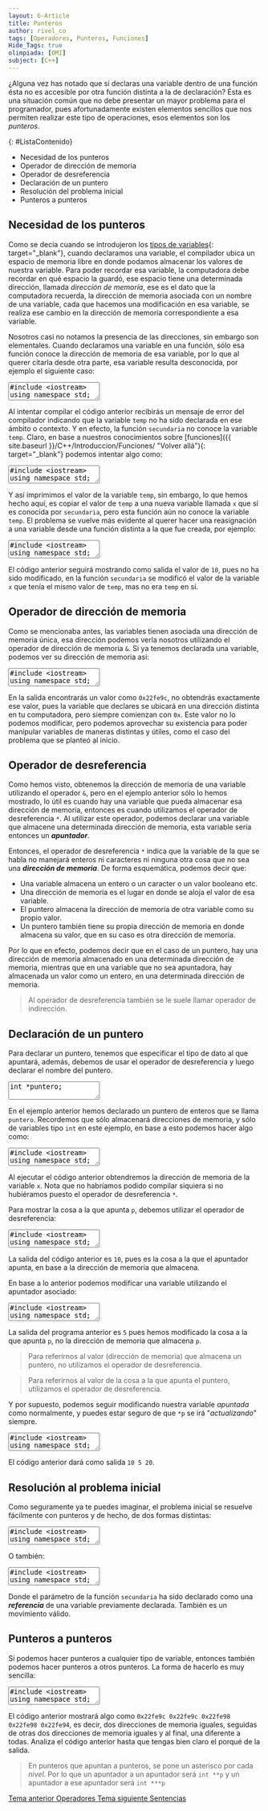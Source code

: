 ```yaml
---
layout: G-Article
title: Punteros
author: rivel_co
tags: [Operadores, Punteros, Funciones]
Hide_Tags: true
olimpiada: [OMI]
subject: [C++]
---
```


¿Alguna vez has notado que si declaras una variable dentro de una función ésta no es accesible por otra función distinta a la de declaración? Ésta es una situación común que no debe presentar un mayor problema para el programador, pues afortunadamente existen elementos sencillos que nos permiten realizar este tipo de operaciones, esos elementos son los *punteros*.

{: #ListaContenido}
- Necesidad de los punteros
- Operador de dirección de memoria
- Operador de desreferencia
- Declaración de un puntero
- Resolución del problema inicial
- Punteros a punteros

## Necesidad de los punteros

Como se decía cuando se introdujeron los [tipos de variables]({{site.baseurl}}/C++/Introduccion/Variables/ "Volver allá"){: target="_blank"}, cuando declaramos una variable, el compilador ubica un espacio de memoria libre en donde podamos almacenar los valores de nuestra variable. Para poder recordar esa variable, la computadora debe recordar en qué espacio la guardó, ese espacio tiene una determinada dirección, llamada *dirección de memoria*, ese es el dato que la computadora recuerda, la dirección de memoria asociada con un nombre de una variable, cada que hacemos una modificación en esa variable, se realiza ese cambio en la dirección de memoria correspondiente a esa variable.

Nosotros casi no notamos la presencia de las direcciones, sin embargo son elementales. Cuando declaramos una variable en una función, sólo esa función conoce la dirección de memoria de esa variable, por lo que al querer citarla desde otra parte, esa variable resulta desconocida, por ejemplo el siguiente caso:

<textarea class="cpp">
#include &lt;iostream&gt;
using namespace std;

void secundaria(void){
    cout << temp;
    return;
}

int main(){
    int temp = 10;
    
    secundaria();
    
    return 0;
}</textarea>

Al intentar compilar el código anterior recibirás un mensaje de error del compilador indicando que la variable `temp` no ha sido declarada en ese ámbito o contexto. Y en efecto, la función `secundaria` no conoce la variable `temp`. Claro, en base a nuestros conocimientos sobre [funciones]({{ site.baseurl }}/C++/Introduccion/Funciones/ "Volver allá"){: target="_blank"} podemos intentar algo como:

<textarea class="cpp">
#include &lt;iostream&gt;
using namespace std;

void secundaria(int x){
    cout << x;
    return;
}

int main(){
    int temp = 10;
    
    secundaria(temp);
    
    return 0;
}</textarea>

Y así imprimimos el valor de la variable `temp`, sin embargo, lo que hemos hecho aquí, es copiar el valor de `temp` a una nueva variable llamada `x` que sí es conocida por `secundaria`, pero esta función aún no conoce la variable `temp`. El problema se vuelve más evidente al querer hacer una reasignación a una variable desde una función distinta a la que fue creada, por ejemplo:

<textarea class="cpp">
#include &lt;iostream&gt;
using namespace std;

void secundaria(int x){
    x = 5;
    return;
}

int main(){
    int temp = 10;
    secundaria(temp);
    cout << temp;
    
    return 0;
}</textarea>

El código anterior seguirá mostrando como salida el valor de `10`, pues no ha sido modificado, en la función `secundaria` se modificó el valor de la variable `x` que tenía el mismo valor de `temp`, mas no era `temp` en sí.

## Operador de dirección de memoria

Como se mencionaba antes, las variables tienen asociada una dirección de memoria única, esa dirección podemos verla nosotros utilizando el operador de dirección de memoria `&`. Si ya tenemos declarada una variable, podemos ver su dirección de memoria así:

<textarea class="cpp">
#include &lt;iostream&gt;
using namespace std;

int main(){
    int x = 10;
    
    cout << &x;
    
    return 0;
}</textarea>

En la salida encontrarás un valor como `0x22fe9c`, no obtendrás exactamente ese valor, pues la variable que declares se ubicará en una dirección distinta en tu computadora, pero siempre comienzan con `0x`. Este valor no lo podemos modificar, pero podemos aprovechar su existencia para poder manipular variables de maneras distintas y útiles, como el caso del problema que se planteó al inicio.

## Operador de desreferencia

Como hemos visto, obtenemos la dirección de memoria de una variable utilizando el operador `&`, pero en el ejemplo anterior sólo lo hemos mostrado, lo útil es cuando hay una variable que pueda almacenar esa dirección de memoria, entonces es cuando utilizamos el operador de desreferencia `*`. Al utilizar este operador, podemos declarar una variable que almacene una determinada dirección de memoria, esta variable sería entonces un ***apuntador***.

Entonces, el operador de desreferencia `*` indica que la variable de la que se habla no manejará enteros ni caracteres ni ninguna otra cosa que no sea una ***dirección de memoria***. De forma esquemática, podemos decir que:

- Una variable almacena un entero o un caracter o un valor booleano etc.
- Una dirección de memoria es el lugar en donde se aloja el valor de esa variable.
- El puntero almacena la dirección de memoria de otra variable como su propio valor.
- Un puntero también tiene su propia dirección de memoria en donde almacena su valor, que en su caso es otra dirección de memoria.

Por lo que en efecto, podemos decir que en el caso de un puntero, hay una dirección de memoria almacenado en una determinada dirección de memoria, mientras que en una variable que no sea apuntadora, hay almacenada un valor como un entero, en una determinada dirección de memoria.

> Al operador de desreferencia también se le suele llamar operador de indirección.

## Declaración de un puntero

Para declarar un puntero, tenemos que especificar el tipo de dato al que apuntará, además, debemos de usar el operador de desreferencia y luego declarar el nombre del puntero.

<textarea class="cpp">
int *puntero;</textarea>

En el ejemplo anterior hemos declarado un puntero de enteros que se llama `puntero`. Recordemos que sólo almacenará direcciones de memoria, y sólo de variables tipo `int` en este ejemplo, en base a esto podemos hacer algo como:

<textarea class="cpp">
#include &lt;iostream&gt;
using namespace std;

int main(){
    int x = 10;
    int *p;
    p = &x;
    
    cout << p;
    
    return 0;
}</textarea>

Al ejecutar el código anterior obtendremos la dirección de memoria de la variable `x`. Nota que no habríamos podido compilar siquiera si no hubiéramos puesto el operador de desreferencia `*`.

Para mostrar la cosa a la que apunta `p`, debemos utilizar el operador de desreferencia:

<textarea class="cpp">
#include &lt;iostream&gt;
using namespace std;

int main(){
    int x = 10;
    int *p;
    p = &x;
    
    cout << *p;
    
    return 0;
}</textarea>

La salida del código anterior es `10`, pues es la cosa a la que el apuntador apunta, en base a la dirección de memoria que almacena.

En base a lo anterior podemos modificar una variable utilizando el apuntador asociado:

<textarea class="cpp">
#include &lt;iostream&gt;
using namespace std;

int main(){
    int x = 10;
    int *p;
    p = &x;
    
    *p = 5;
    
    cout << x;
    
    return 0;
}</textarea>

La salida del programa anterior es `5` pues hemos modificado la cosa a la que apunta `p`, no la dirección de memoria que almacena `p`.

> Para referirnos al valor (dirección de memoria) que almacena un puntero, no utilizamos el operador de desreferencia.

> Para referirnos al valor de la cosa a la que apunta el puntero, utilizamos el operador de desreferencia.

Y por supuesto, podemos seguir modificando nuestra variable *apuntada* como normalmente, y puedes estar seguro de que `*p` se irá "*actualizando*" siempre.

<textarea class="cpp">
#include &lt;iostream&gt;
using namespace std;

int main(){
    int x = 10;
    int *p;
    
    p = &x;
    cout << *p << " ";
    
    *p = 5;
    cout << x << " ";
    
    x = 20;
    cout << *p;
    
    return 0;
}</textarea>

El código anterior dará como salida `10 5 20`.

## Resolución al problema inicial

Como seguramente ya te puedes imaginar, el problema inicial se resuelve fácilmente con punteros y de hecho, de dos formas distintas:

<textarea class="cpp">
#include &lt;iostream&gt;
using namespace std;

void secundaria(int *x){
    *x = 20;
}

int main(){
    int temp = 10;
    
    secundaria(&temp);
    
    cout << temp;
    
    return 0;
}</textarea>

O también:

<textarea class="cpp">
#include &lt;iostream&gt;
using namespace std;

void secundaria(int &x){
    x = 20;
}

int main(){
    int temp = 10;
    
    secundaria(temp);
    
    cout << temp;
    
    return 0;
}</textarea>

Donde el parámetro de la función `secundaria` ha sido declarado como una ***referencia*** de una variable previamente declarada. También es un movimiento válido.

## Punteros a punteros

Si podemos hacer punteros a cualquier tipo de variable, entonces también podemos hacer punteros a otros punteros. La forma de hacerlo es muy sencilla:

<textarea class="cpp">
#include &lt;iostream&gt;
using namespace std;

int main(){
    int x = 1;
    int *p = &x;
    int **pp = &p;
    
    cout << &x << " "
         << p << " "
         << &p << " "
         << pp << " "
         << &pp;
    
    return 0;
}</textarea>

El código anterior mostrará algo como `0x22fe9c 0x22fe9c 0x22fe98 0x22fe98 0x22fe94`, es decir, dos direcciones de memoria iguales, seguidas de otras dos direcciones de memoria iguales y al final, una diferente a todas. Analiza el código anterior hasta que tengas bien claro el porqué de la salida.

> En punteros que apuntan a punteros, se pone un asterisco por cada *nivel*. Por lo que un apuntador a un apuntador será `int **p` y un apuntador a ese apuntador será `int ***p`

<div class="Nav">
    <a id="navLeft" href="{{ site.baseurl }}/C++/Introduccion/Operadores/" title="Operadores &vert; #iP Code">
        Tema anterior
        <span>Operadores</span>
    </a>
    <a id="navRight" href="{{ site.baseurl }}/C++/Introduccion/Sentencias/" title="Sentencias &vert; #iP Code">
        Tema siguiente
        <span>Sentencias</span>
    </a>
</div>